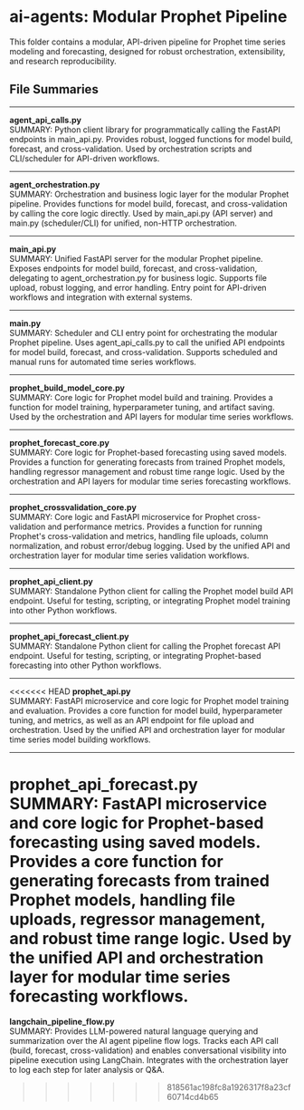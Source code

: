 # ai-agents: Modular Prophet Pipeline

This folder contains a modular, API-driven pipeline for Prophet time series modeling and forecasting, designed for robust orchestration, extensibility, and research reproducibility.

## File Summaries

---

**agent_api_calls.py**  
SUMMARY: Python client library for programmatically calling the FastAPI endpoints in main_api.py. Provides robust, logged functions for model build, forecast, and cross-validation. Used by orchestration scripts and CLI/scheduler for API-driven workflows.

---

**agent_orchestration.py**  
SUMMARY: Orchestration and business logic layer for the modular Prophet pipeline. Provides functions for model build, forecast, and cross-validation by calling the core logic directly. Used by main_api.py (API server) and main.py (scheduler/CLI) for unified, non-HTTP orchestration.

---

**main_api.py**  
SUMMARY: Unified FastAPI server for the modular Prophet pipeline. Exposes endpoints for model build, forecast, and cross-validation, delegating to agent_orchestration.py for business logic. Supports file upload, robust logging, and error handling. Entry point for API-driven workflows and integration with external systems.

---

**main.py**  
SUMMARY: Scheduler and CLI entry point for orchestrating the modular Prophet pipeline. Uses agent_api_calls.py to call the unified API endpoints for model build, forecast, and cross-validation. Supports scheduled and manual runs for automated time series workflows.

---

**prophet_build_model_core.py**  
SUMMARY: Core logic for Prophet model build and training. Provides a function for model training, hyperparameter tuning, and artifact saving. Used by the orchestration and API layers for modular time series workflows.

---

**prophet_forecast_core.py**  
SUMMARY: Core logic for Prophet-based forecasting using saved models. Provides a function for generating forecasts from trained Prophet models, handling regressor management and robust time range logic. Used by the orchestration and API layers for modular time series forecasting workflows.

---

**prophet_crossvalidation_core.py**  
SUMMARY: Core logic and FastAPI microservice for Prophet cross-validation and performance metrics. Provides a function for running Prophet's cross-validation and metrics, handling file uploads, column normalization, and robust error/debug logging. Used by the unified API and orchestration layer for modular time series validation workflows.

---

**prophet_api_client.py**  
SUMMARY: Standalone Python client for calling the Prophet model build API endpoint. Useful for testing, scripting, or integrating Prophet model training into other Python workflows.

---

**prophet_api_forecast_client.py**  
SUMMARY: Standalone Python client for calling the Prophet forecast API endpoint. Useful for testing, scripting, or integrating Prophet-based forecasting into other Python workflows.

---

<<<<<<< HEAD
**prophet_api.py**  
SUMMARY: FastAPI microservice and core logic for Prophet model training and evaluation. Provides a core function for model build, hyperparameter tuning, and metrics, as well as an API endpoint for file upload and orchestration. Used by the unified API and orchestration layer for modular time series model building workflows.

---

**prophet_api_forecast.py**  
SUMMARY: FastAPI microservice and core logic for Prophet-based forecasting using saved models. Provides a core function for generating forecasts from trained Prophet models, handling file uploads, regressor management, and robust time range logic. Used by the unified API and orchestration layer for modular time series forecasting workflows.
=======
**langchain_pipeline_flow.py**  
SUMMARY: Provides LLM-powered natural language querying and summarization over the AI agent pipeline flow logs. Tracks each API call (build, forecast, cross-validation) and enables conversational visibility into pipeline execution using LangChain. Integrates with the orchestration layer to log each step for later analysis or Q&A.
>>>>>>> 818561ac198fc8a1926317f8a23cf60714cd4b65
